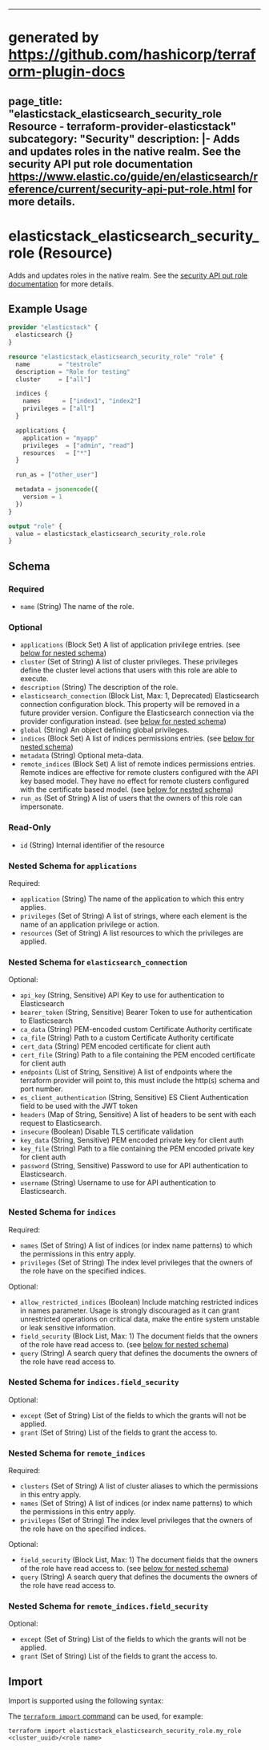 
---
# generated by https://github.com/hashicorp/terraform-plugin-docs
page_title: "elasticstack_elasticsearch_security_role Resource - terraform-provider-elasticstack"
subcategory: "Security"
description: |-
  Adds and updates roles in the native realm. See the security API put role documentation https://www.elastic.co/guide/en/elasticsearch/reference/current/security-api-put-role.html for more details.
---

# elasticstack_elasticsearch_security_role (Resource)

Adds and updates roles in the native realm. See the [security API put role documentation](https://www.elastic.co/guide/en/elasticsearch/reference/current/security-api-put-role.html) for more details.

## Example Usage

```terraform
provider "elasticstack" {
  elasticsearch {}
}

resource "elasticstack_elasticsearch_security_role" "role" {
  name        = "testrole"
  description = "Role for testing"
  cluster     = ["all"]

  indices {
    names      = ["index1", "index2"]
    privileges = ["all"]
  }

  applications {
    application = "myapp"
    privileges  = ["admin", "read"]
    resources   = ["*"]
  }

  run_as = ["other_user"]

  metadata = jsonencode({
    version = 1
  })
}

output "role" {
  value = elasticstack_elasticsearch_security_role.role
}
```

<!-- schema generated by tfplugindocs -->
## Schema

### Required

- `name` (String) The name of the role.

### Optional

- `applications` (Block Set) A list of application privilege entries. (see [below for nested schema](#nestedblock--applications))
- `cluster` (Set of String) A list of cluster privileges. These privileges define the cluster level actions that users with this role are able to execute.
- `description` (String) The description of the role.
- `elasticsearch_connection` (Block List, Max: 1, Deprecated) Elasticsearch connection configuration block. This property will be removed in a future provider version. Configure the Elasticsearch connection via the provider configuration instead. (see [below for nested schema](#nestedblock--elasticsearch_connection))
- `global` (String) An object defining global privileges.
- `indices` (Block Set) A list of indices permissions entries. (see [below for nested schema](#nestedblock--indices))
- `metadata` (String) Optional meta-data.
- `remote_indices` (Block Set) A list of remote indices permissions entries. Remote indices are effective for remote clusters configured with the API key based model. They have no effect for remote clusters configured with the certificate based model. (see [below for nested schema](#nestedblock--remote_indices))
- `run_as` (Set of String) A list of users that the owners of this role can impersonate.

### Read-Only

- `id` (String) Internal identifier of the resource

<a id="nestedblock--applications"></a>
### Nested Schema for `applications`

Required:

- `application` (String) The name of the application to which this entry applies.
- `privileges` (Set of String) A list of strings, where each element is the name of an application privilege or action.
- `resources` (Set of String) A list resources to which the privileges are applied.


<a id="nestedblock--elasticsearch_connection"></a>
### Nested Schema for `elasticsearch_connection`

Optional:

- `api_key` (String, Sensitive) API Key to use for authentication to Elasticsearch
- `bearer_token` (String, Sensitive) Bearer Token to use for authentication to Elasticsearch
- `ca_data` (String) PEM-encoded custom Certificate Authority certificate
- `ca_file` (String) Path to a custom Certificate Authority certificate
- `cert_data` (String) PEM encoded certificate for client auth
- `cert_file` (String) Path to a file containing the PEM encoded certificate for client auth
- `endpoints` (List of String, Sensitive) A list of endpoints where the terraform provider will point to, this must include the http(s) schema and port number.
- `es_client_authentication` (String, Sensitive) ES Client Authentication field to be used with the JWT token
- `headers` (Map of String, Sensitive) A list of headers to be sent with each request to Elasticsearch.
- `insecure` (Boolean) Disable TLS certificate validation
- `key_data` (String, Sensitive) PEM encoded private key for client auth
- `key_file` (String) Path to a file containing the PEM encoded private key for client auth
- `password` (String, Sensitive) Password to use for API authentication to Elasticsearch.
- `username` (String) Username to use for API authentication to Elasticsearch.


<a id="nestedblock--indices"></a>
### Nested Schema for `indices`

Required:

- `names` (Set of String) A list of indices (or index name patterns) to which the permissions in this entry apply.
- `privileges` (Set of String) The index level privileges that the owners of the role have on the specified indices.

Optional:

- `allow_restricted_indices` (Boolean) Include matching restricted indices in names parameter. Usage is strongly discouraged as it can grant unrestricted operations on critical data, make the entire system unstable or leak sensitive information.
- `field_security` (Block List, Max: 1) The document fields that the owners of the role have read access to. (see [below for nested schema](#nestedblock--indices--field_security))
- `query` (String) A search query that defines the documents the owners of the role have read access to.

<a id="nestedblock--indices--field_security"></a>
### Nested Schema for `indices.field_security`

Optional:

- `except` (Set of String) List of the fields to which the grants will not be applied.
- `grant` (Set of String) List of the fields to grant the access to.



<a id="nestedblock--remote_indices"></a>
### Nested Schema for `remote_indices`

Required:

- `clusters` (Set of String) A list of cluster aliases to which the permissions in this entry apply.
- `names` (Set of String) A list of indices (or index name patterns) to which the permissions in this entry apply.
- `privileges` (Set of String) The index level privileges that the owners of the role have on the specified indices.

Optional:

- `field_security` (Block List, Max: 1) The document fields that the owners of the role have read access to. (see [below for nested schema](#nestedblock--remote_indices--field_security))
- `query` (String) A search query that defines the documents the owners of the role have read access to.

<a id="nestedblock--remote_indices--field_security"></a>
### Nested Schema for `remote_indices.field_security`

Optional:

- `except` (Set of String) List of the fields to which the grants will not be applied.
- `grant` (Set of String) List of the fields to grant the access to.

## Import

Import is supported using the following syntax:

The [`terraform import` command](https://developer.hashicorp.com/terraform/cli/commands/import) can be used, for example:

```shell
terraform import elasticstack_elasticsearch_security_role.my_role <cluster_uuid>/<role name>
```
